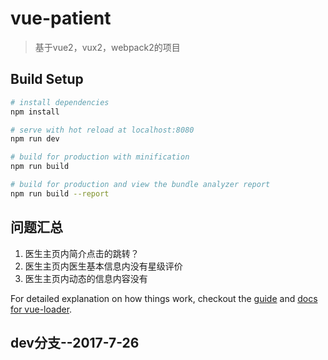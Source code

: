 # vue-patient

> 基于vue2，vux2，webpack2的项目

## Build Setup

``` bash
# install dependencies
npm install

# serve with hot reload at localhost:8080
npm run dev

# build for production with minification
npm run build

# build for production and view the bundle analyzer report
npm run build --report
```

## 问题汇总
1.   医生主页内简介点击的跳转？
2.   医生主页内医生基本信息内没有星级评价
3.   医生主页内动态的信息内容没有

For detailed explanation on how things work, checkout the [guide](http://vuejs-templates.github.io/webpack/) and [docs for vue-loader](http://vuejs.github.io/vue-loader).

## dev分支--2017-7-26

